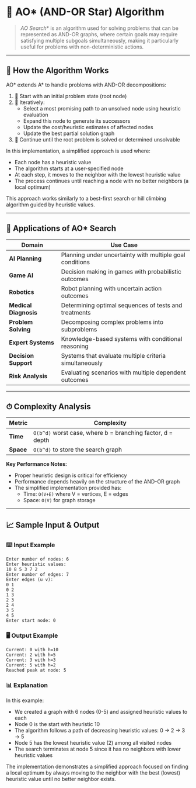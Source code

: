# 🧩 AO* (AND-OR Star) Algorithm

> **AO* Search** is an algorithm used for solving problems that can be represented as AND-OR graphs, where certain goals may require satisfying multiple subgoals simultaneously, making it particularly useful for problems with non-deterministic actions.

---

## 🔧 How the Algorithm Works

AO* extends A* to handle problems with AND-OR decompositions:

1. 🏁 Start with an initial problem state (root node)
2. 🔄 Iteratively:
   - Select a most promising path to an unsolved node using heuristic evaluation
   - Expand this node to generate its successors
   - Update the cost/heuristic estimates of affected nodes
   - Update the best partial solution graph
3. 🎯 Continue until the root problem is solved or determined unsolvable

In this implementation, a simplified approach is used where:
- Each node has a heuristic value
- The algorithm starts at a user-specified node
- At each step, it moves to the neighbor with the lowest heuristic value
- The process continues until reaching a node with no better neighbors (a local optimum)

This approach works similarly to a best-first search or hill climbing algorithm guided by heuristic values.

---

## 🚀 Applications of AO* Search

| Domain | Use Case |
|--------|----------|
| **AI Planning** | Planning under uncertainty with multiple goal conditions |
| **Game AI** | Decision making in games with probabilistic outcomes |
| **Robotics** | Robot planning with uncertain action outcomes |
| **Medical Diagnosis** | Determining optimal sequences of tests and treatments |
| **Problem Solving** | Decomposing complex problems into subproblems |
| **Expert Systems** | Knowledge-based systems with conditional reasoning |
| **Decision Support** | Systems that evaluate multiple criteria simultaneously |
| **Risk Analysis** | Evaluating scenarios with multiple dependent outcomes |

---

## ⏱ Complexity Analysis

| Metric | Complexity |
|--------|------------|
| **Time** | `O(b^d)` worst case, where b = branching factor, d = depth |
| **Space** | `O(b^d)` to store the search graph |

**Key Performance Notes:**
- Proper heuristic design is critical for efficiency
- Performance depends heavily on the structure of the AND-OR graph
- The simplified implementation provided has:
  - Time: `O(V+E)` where V = vertices, E = edges
  - Space: `O(V)` for graph storage

---

## 📈 Sample Input & Output

### ⌨️ Input Example

```
Enter number of nodes: 6
Enter heuristic values:
10 8 5 3 7 2
Enter number of edges: 7
Enter edges (u v):
0 1
0 2
1 3
2 3
2 4
3 5
4 5
Enter start node: 0
```

### 🖥️ Output Example

```
Current: 0 with h=10
Current: 2 with h=5
Current: 3 with h=3
Current: 5 with h=2
Reached peak at node: 5
```

### 📊 Explanation

In this example:
- We created a graph with 6 nodes (0-5) and assigned heuristic values to each
- Node 0 is the start with heuristic 10
- The algorithm follows a path of decreasing heuristic values: 0 → 2 → 3 → 5
- Node 5 has the lowest heuristic value (2) among all visited nodes
- The search terminates at node 5 since it has no neighbors with lower heuristic values

The implementation demonstrates a simplified approach focused on finding a local optimum by always moving to the neighbor with the best (lowest) heuristic value until no better neighbor exists.
